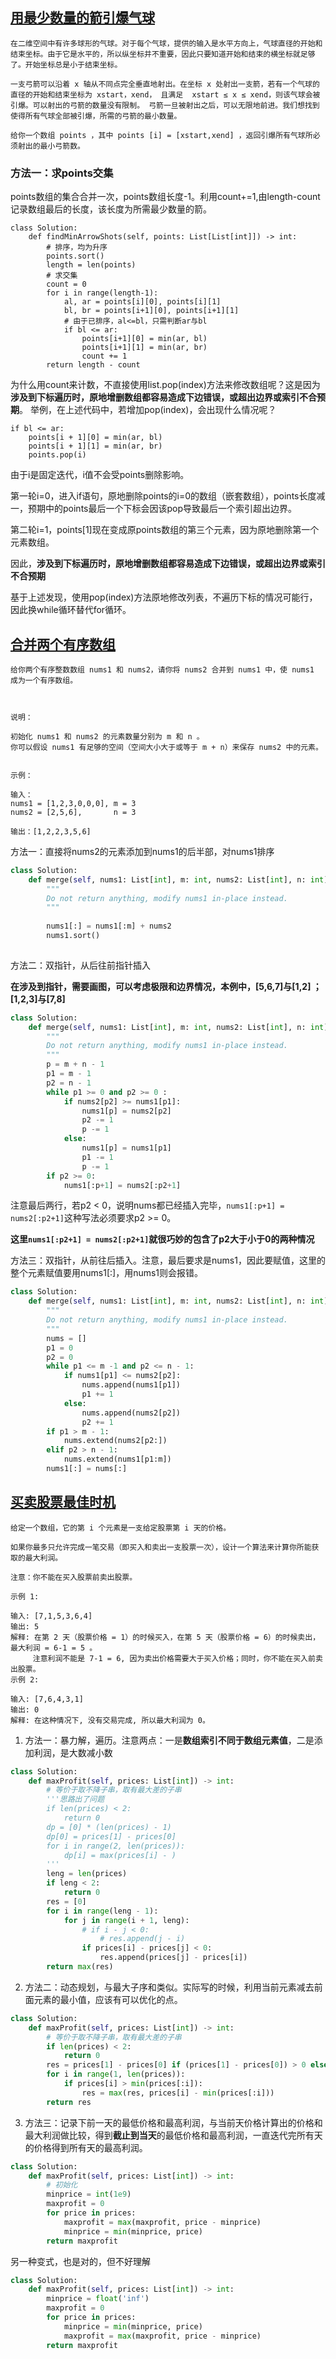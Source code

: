 ## [用最少数量的箭引爆气球](https://leetcode-cn.com/problems/minimum-number-of-arrows-to-burst-balloons)
```
在二维空间中有许多球形的气球。对于每个气球，提供的输入是水平方向上，气球直径的开始和结束坐标。由于它是水平的，所以纵坐标并不重要，因此只要知道开始和结束的横坐标就足够了。开始坐标总是小于结束坐标。

一支弓箭可以沿着 x 轴从不同点完全垂直地射出。在坐标 x 处射出一支箭，若有一个气球的直径的开始和结束坐标为 xstart，xend， 且满足  xstart ≤ x ≤ xend，则该气球会被引爆。可以射出的弓箭的数量没有限制。 弓箭一旦被射出之后，可以无限地前进。我们想找到使得所有气球全部被引爆，所需的弓箭的最小数量。

给你一个数组 points ，其中 points [i] = [xstart,xend] ，返回引爆所有气球所必须射出的最小弓箭数。
```
### 方法一：求points交集
points数组的集合合并一次，points数组长度-1。利用count+=1,由length-count记录数组最后的长度，该长度为所需最少数量的箭。
```
class Solution:
    def findMinArrowShots(self, points: List[List[int]]) -> int:
        # 排序，均为升序
        points.sort()
        length = len(points)
        # 求交集
        count = 0
        for i in range(length-1):
            al, ar = points[i][0], points[i][1]
            bl, br = points[i+1][0], points[i+1][1]
            # 由于已排序，al<=bl，只需判断ar与bl
            if bl <= ar:
                points[i+1][0] = min(ar, bl) 
                points[i+1][1] = min(ar, br)
                count += 1
        return length - count
```
为什么用count来计数，不直接使用list.pop(index)方法来修改数组呢？这是因为**涉及到下标遍历时，原地增删数组都容易造成下边错误，或超出边界或索引不合预期**。
举例，在上述代码中，若增加pop(index)，会出现什么情况呢？
```
if bl <= ar:
    points[i + 1][0] = min(ar, bl)
    points[i + 1][1] = min(ar, br)
    points.pop(i)
```
由于i是固定迭代，i值不会受points删除影响。

第一轮i=0，进入if语句，原地删除points的i=0的数组（嵌套数组），points长度减一，预期中的points最后一个下标会因该pop导致最后一个索引超出边界。

第二轮i=1，points[1]现在变成原points数组的第三个元素，因为原地删除第一个元素数组。

因此，**涉及到下标遍历时，原地增删数组都容易造成下边错误，或超出边界或索引不合预期**

基于上述发现，使用pop(index)方法原地修改列表，不遍历下标的情况可能行，因此换while循环替代for循环。




## [合并两个有序数组](https://leetcode-cn.com/problems/merge-sorted-array)
```
给你两个有序整数数组 nums1 和 nums2，请你将 nums2 合并到 nums1 中，使 nums1 成为一个有序数组。

 

说明：

初始化 nums1 和 nums2 的元素数量分别为 m 和 n 。
你可以假设 nums1 有足够的空间（空间大小大于或等于 m + n）来保存 nums2 中的元素。
 

示例：

输入：
nums1 = [1,2,3,0,0,0], m = 3
nums2 = [2,5,6],       n = 3

输出：[1,2,2,3,5,6]
```

方法一：直接将nums2的元素添加到nums1的后半部，对nums1排序
```python
class Solution:
    def merge(self, nums1: List[int], m: int, nums2: List[int], n: int) -> None:
        """
        Do not return anything, modify nums1 in-place instead.
        """
        
        nums1[:] = nums1[:m] + nums2
        nums1.sort()
        
```

方法二：双指针，从后往前指针插入

**在涉及到指针，需要画图，可以考虑极限和边界情况，本例中，[5,6,7]与[1,2] ； [1,2,3]与[7,8]**
```python
class Solution:
    def merge(self, nums1: List[int], m: int, nums2: List[int], n: int) -> None:
        """
        Do not return anything, modify nums1 in-place instead.
        """
        p = m + n - 1
        p1 = m - 1
        p2 = n - 1
        while p1 >= 0 and p2 >= 0 :
            if nums2[p2] >= nums1[p1]:
                nums1[p] = nums2[p2]
                p2 -= 1
                p -= 1
            else:
                nums1[p] = nums1[p1]
                p1 -= 1
                p -= 1
        if p2 >= 0:
            nums1[:p+1] = nums2[:p2+1]
```
注意最后两行，若p2 < 0，说明nums都已经插入完毕，`nums1[:p+1] = nums2[:p2+1]`这种写法必须要求p2 >= 0。

**这里`nums1[:p2+1] = nums2[:p2+1]`就很巧妙的包含了p2大于小于0的两种情况**

方法三：双指针，从前往后插入。注意，最后要求是nums1，因此要赋值，这里的整个元素赋值要用nums1[:]，用nums1则会报错。
```python
class Solution:
    def merge(self, nums1: List[int], m: int, nums2: List[int], n: int) -> None:
        """
        Do not return anything, modify nums1 in-place instead.
        """
        nums = []
        p1 = 0
        p2 = 0
        while p1 <= m -1 and p2 <= n - 1:
            if nums1[p1] <= nums2[p2]:
                nums.append(nums1[p1])
                p1 += 1
            else:
                nums.append(nums2[p2])
                p2 += 1
        if p1 > m - 1:
            nums.extend(nums2[p2:])
        elif p2 > n - 1:
            nums.extend(nums1[p1:m])
        nums1[:] = nums[:]
```




## [买卖股票最佳时机](https://leetcode-cn.com/problems/best-time-to-buy-and-sell-stock)
```
给定一个数组，它的第 i 个元素是一支给定股票第 i 天的价格。

如果你最多只允许完成一笔交易（即买入和卖出一支股票一次），设计一个算法来计算你所能获取的最大利润。

注意：你不能在买入股票前卖出股票。
 
示例 1:

输入: [7,1,5,3,6,4]
输出: 5
解释: 在第 2 天（股票价格 = 1）的时候买入，在第 5 天（股票价格 = 6）的时候卖出，最大利润 = 6-1 = 5 。
     注意利润不能是 7-1 = 6, 因为卖出价格需要大于买入价格；同时，你不能在买入前卖出股票。
示例 2:

输入: [7,6,4,3,1]
输出: 0
解释: 在这种情况下, 没有交易完成, 所以最大利润为 0。
```

1. 方法一：暴力解，遍历。注意两点：一是**数组索引不同于数组元素值**，二是添加利润，是大数减小数
```python
class Solution:
    def maxProfit(self, prices: List[int]) -> int:
        # 等价于取不降子串，取有最大差的子串
        '''思路出了问题
        if len(prices) < 2:
            return 0
        dp = [0] * (len(prices) - 1)
        dp[0] = prices[1] - prices[0]
        for i in range(2, len(prices)):
            dp[i] = max(prices[i] - )
        '''
        leng = len(prices)
        if leng < 2:
            return 0
        res = [0]
        for i in range(leng - 1):
            for j in range(i + 1, leng):
                # if i - j < 0:
                    # res.append(j - i)
                if prices[i] - prices[j] < 0:
                    res.append(prices[j] - prices[i])
        return max(res)
```
2. 方法二：动态规划，与最大子序和类似。实际写的时候，利用当前元素减去前面元素的最小值，应该有可以优化的点。
```python
class Solution:
    def maxProfit(self, prices: List[int]) -> int:
        # 等价于取不降子串，取有最大差的子串
        if len(prices) < 2:
            return 0
        res = prices[1] - prices[0] if (prices[1] - prices[0]) > 0 else 0
        for i in range(1, len(prices)):
            if prices[i] > min(prices[:i]):
                res = max(res, prices[i] - min(prices[:i]))
        return res
```
3. 方法三：记录下前一天的最低价格和最高利润，与当前天价格计算出的价格和最大利润做比较，得到**截止到当天**的最低价格和最高利润，一直迭代完所有天的价格得到所有天的最高利润。
```python
class Solution:
    def maxProfit(self, prices: List[int]) -> int:
        # 初始化
        minprice = int(1e9)
        maxprofit = 0
        for price in prices:
            maxprofit = max(maxprofit, price - minprice)
            minprice = min(minprice, price)
        return maxprofit
```

另一种变式，也是对的，但不好理解
```python
class Solution:
    def maxProfit(self, prices: List[int]) -> int:
        minprice = float('inf')
        maxprofit = 0
        for price in prices:
            minprice = min(minprice, price)
            maxprofit = max(maxprofit, price - minprice)
        return maxprofit

```
